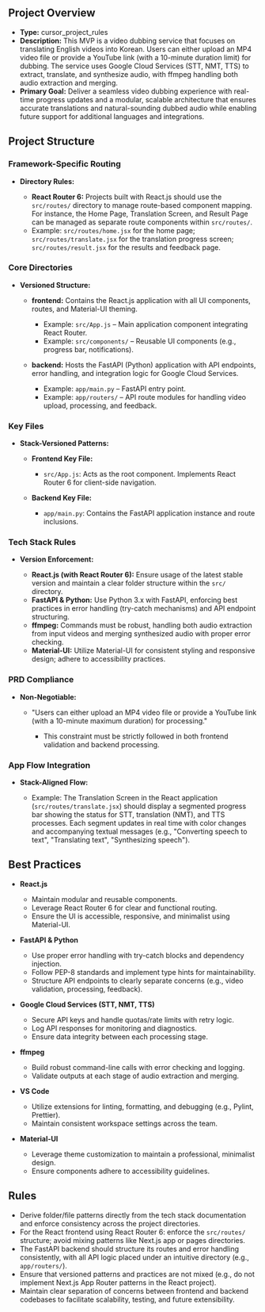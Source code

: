 ## Project Overview

*   **Type:** cursor_project_rules
*   **Description:** This MVP is a video dubbing service that focuses on translating English videos into Korean. Users can either upload an MP4 video file or provide a YouTube link (with a 10-minute duration limit) for dubbing. The service uses Google Cloud Services (STT, NMT, TTS) to extract, translate, and synthesize audio, with ffmpeg handling both audio extraction and merging.
*   **Primary Goal:** Deliver a seamless video dubbing experience with real-time progress updates and a modular, scalable architecture that ensures accurate translations and natural-sounding dubbed audio while enabling future support for additional languages and integrations.

## Project Structure

### Framework-Specific Routing

*   **Directory Rules:**

    *   **React Router 6:** Projects built with React.js should use the `src/routes/` directory to manage route-based component mapping. For instance, the Home Page, Translation Screen, and Result Page can be managed as separate route components within `src/routes/`.
    *   Example: `src/routes/home.jsx` for the home page; `src/routes/translate.jsx` for the translation progress screen; `src/routes/result.jsx` for the results and feedback page.

### Core Directories

*   **Versioned Structure:**

    *   **frontend:** Contains the React.js application with all UI components, routes, and Material-UI theming.

        *   Example: `src/App.js` – Main application component integrating React Router.
        *   Example: `src/components/` – Reusable UI components (e.g., progress bar, notifications).

    *   **backend:** Hosts the FastAPI (Python) application with API endpoints, error handling, and integration logic for Google Cloud Services.

        *   Example: `app/main.py` – FastAPI entry point.
        *   Example: `app/routers/` – API route modules for handling video upload, processing, and feedback.

### Key Files

*   **Stack-Versioned Patterns:**

    *   **Frontend Key File:**

        *   `src/App.js`: Acts as the root component. Implements React Router 6 for client-side navigation.

    *   **Backend Key File:**

        *   `app/main.py`: Contains the FastAPI application instance and route inclusions.

### Tech Stack Rules

*   **Version Enforcement:**

    *   **React.js (with React Router 6):** Ensure usage of the latest stable version and maintain a clear folder structure within the `src/` directory.
    *   **FastAPI & Python:** Use Python 3.x with FastAPI, enforcing best practices in error handling (try-catch mechanisms) and API endpoint structuring.
    *   **ffmpeg:** Commands must be robust, handling both audio extraction from input videos and merging synthesized audio with proper error checking.
    *   **Material-UI:** Utilize Material-UI for consistent styling and responsive design; adhere to accessibility practices.

### PRD Compliance

*   **Non-Negotiable:**

    *   "Users can either upload an MP4 video file or provide a YouTube link (with a 10-minute maximum duration) for processing."

        *   This constraint must be strictly followed in both frontend validation and backend processing.

### App Flow Integration

*   **Stack-Aligned Flow:**

    *   Example: The Translation Screen in the React application (`src/routes/translate.jsx`) should display a segmented progress bar showing the status for STT, translation (NMT), and TTS processes. Each segment updates in real time with color changes and accompanying textual messages (e.g., "Converting speech to text", "Translating text", "Synthesizing speech").

## Best Practices

*   **React.js**

    *   Maintain modular and reusable components.
    *   Leverage React Router 6 for clear and functional routing.
    *   Ensure the UI is accessible, responsive, and minimalist using Material-UI.

*   **FastAPI & Python**

    *   Use proper error handling with try-catch blocks and dependency injection.
    *   Follow PEP-8 standards and implement type hints for maintainability.
    *   Structure API endpoints to clearly separate concerns (e.g., video validation, processing, feedback).

*   **Google Cloud Services (STT, NMT, TTS)**

    *   Secure API keys and handle quotas/rate limits with retry logic.
    *   Log API responses for monitoring and diagnostics.
    *   Ensure data integrity between each processing stage.

*   **ffmpeg**

    *   Build robust command-line calls with error checking and logging.
    *   Validate outputs at each stage of audio extraction and merging.

*   **VS Code**

    *   Utilize extensions for linting, formatting, and debugging (e.g., Pylint, Prettier).
    *   Maintain consistent workspace settings across the team.

*   **Material-UI**

    *   Leverage theme customization to maintain a professional, minimalist design.
    *   Ensure components adhere to accessibility guidelines.

## Rules

*   Derive folder/file patterns directly from the tech stack documentation and enforce consistency across the project directories.
*   For the React frontend using React Router 6: enforce the `src/routes/` structure; avoid mixing patterns like Next.js app or pages directories.
*   The FastAPI backend should structure its routes and error handling consistently, with all API logic placed under an intuitive directory (e.g., `app/routers/`).
*   Ensure that versioned patterns and practices are not mixed (e.g., do not implement Next.js App Router patterns in the React project).
*   Maintain clear separation of concerns between frontend and backend codebases to facilitate scalability, testing, and future extensibility.
